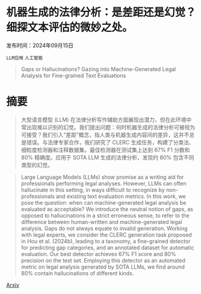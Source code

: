 # 机器生成的法律分析：是差距还是幻觉？细探文本评估的微妙之处。

发布时间：2024年09月15日

`LLM应用` `人工智能`

> Gaps or Hallucinations? Gazing into Machine-Generated Legal Analysis for Fine-grained Text Evaluations

# 摘要

> 大型语言模型 (LLM) 在法律分析写作辅助方面展现出潜力，但在此环境中常出现难以识别的幻觉。我们提出问题：何时机器生成的法律分析可被视为可接受？我们引入“差距”概念，指人类与机器生成内容间的差异，这并不总是错误。与法律专家合作，我们研究了 CLERC 生成任务，构建了分类法、细粒度检测器和注释数据集。最佳检测器在测试集上达到 67% F1 分数和 80% 精确度。应用于 SOTA LLM 生成的法律分析，发现约 80% 包含不同类型的幻觉。

> Large Language Models (LLMs) show promise as a writing aid for professionals performing legal analyses. However, LLMs can often hallucinate in this setting, in ways difficult to recognize by non-professionals and existing text evaluation metrics. In this work, we pose the question: when can machine-generated legal analysis be evaluated as acceptable? We introduce the neutral notion of gaps, as opposed to hallucinations in a strict erroneous sense, to refer to the difference between human-written and machine-generated legal analysis. Gaps do not always equate to invalid generation. Working with legal experts, we consider the CLERC generation task proposed in Hou et al. (2024b), leading to a taxonomy, a fine-grained detector for predicting gap categories, and an annotated dataset for automatic evaluation. Our best detector achieves 67% F1 score and 80% precision on the test set. Employing this detector as an automated metric on legal analysis generated by SOTA LLMs, we find around 80% contain hallucinations of different kinds.

[Arxiv](https://arxiv.org/abs/2409.09947)